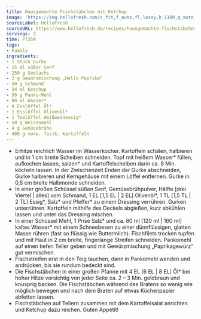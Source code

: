 ```yaml
---
title: Hausgemachte Fischstäbchen mit Ketchup
image: 'https://img.hellofresh.com/c_fit,f_auto,fl_lossy,h_1100,q_auto,w_2600/hellofresh_s3/image/hausgemachte-fischstabchen-mit-ketchup-49e15d52.jpg'
sourceLabel: Hellofresh
sourceURL: https://www.hellofresh.de/recipes/hausgemachte-fischstabchen-mit-ketchup-6331c4ce4ecc1885fd06f290
servings: 2
time: PT35M
tags:
- Family
ingredients:
- 1 Stück Gurke
- 15 ml süßer Senf
- 250 g Seelachs
- 2 g Gewürzmischung „Hello Paprika“
- 50 g Schmand
- 34 ml Ketchup
- 50 g Panko-Mehl
- 80 ml Wasser*
- 4 Esslöffel Öl*
- 1 Esslöffel Olivenöl*
- 1 Teelöffel Weißweinessig*
- 50 g Weizenmehl
- 4 g Gemüsebrühe
- 400 g vorw. festk. Kartoffeln
---
```


- Erhitze reichlich Wasser im Wasserkocher.  Kartoffeln schälen, halbieren und in 1 cm breite Scheiben schneiden.  Topf mit heißem Wasser\* füllen, aufkochen lassen, salzen\* und Kartoffelscheiben darin ca. 8 Min. köcheln lassen.  In der Zwischenzeit Enden der Gurke abschneiden, Gurke halbieren und Kerngehäuse mit einem Löffel entfernen. Gurke in 0,5 cm breite Halbmonde schneiden.
- In einer großen Schüssel süßen Senf, Gemüsebrühpulver, Hälfte [drei Viertel | alles] vom Schmand, 1 EL [1,5 EL | 2 EL] Olivenöl\*, 1 TL [1,5 TL | 2 TL] Essig\*, Salz\* und Pfeffer\* zu einem Dressing verrühren. Gurken unterrühren.  Kartoffeln mithilfe des Deckels abgießen, kurz abkühlen lassen und unter das Dressing mischen.
- In einer Schüssel Mehl, 1 Prise Salz\* und ca. 80 ml [120 ml | 160 ml] kaltes Wasser\* mit einem Schneebesen zu einer dünnflüssigen, glatten Masse rühren (fast so flüssig wie Buttermilch).  Fischfilets trocken tupfen und mit Haut in 2 cm breite, fingerlange Streifen schneiden.  Pankomehl auf einen tiefen Teller geben und mit Gewürzmischung „Paprikagewürz“ gut vermischen.
- Fischstreifen erst in den Teig tauchen, dann in Pankomehl wenden und andrücken, bis sie rundum bedeckt sind.
- Die Fischstäbchen in einer großen Pfanne mit 4 EL [6 EL | 8 EL] Öl\* bei hoher Hitze vorsichtig von jeder Seite ca. 2 – 3 Min. goldbraun und knusprig backen. Die Fischstäbchen während des Bratens so wenig wie möglich bewegen und nach dem Braten auf etwas Küchenpapier abfetten lassen.
- Fischstäbchen auf Tellern zusammen mit dem Kartoffelsalat anrichten und Ketchup dazu reichen.  Guten Appetit!
